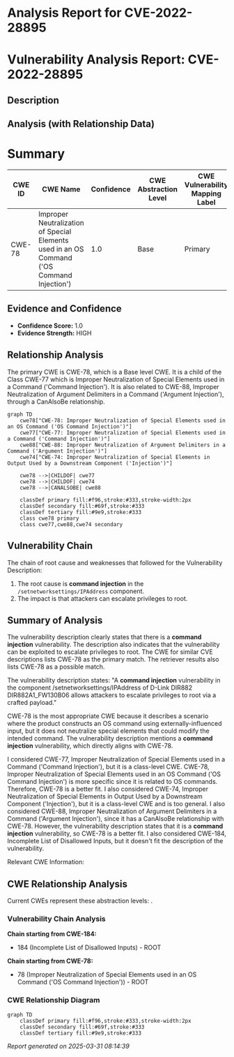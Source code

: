# Analysis Report for CVE-2022-28895

# Vulnerability Analysis Report: CVE-2022-28895

## Description



## Analysis (with Relationship Data)

# Summary
| CWE ID | CWE Name | Confidence | CWE Abstraction Level | CWE Vulnerability Mapping Label | CWE-Vulnerability Mapping Notes |
|---|---|---|---|---|---|
| CWE-78 | Improper Neutralization of Special Elements used in an OS Command ('OS Command Injection') | 1.0 | Base | Primary | Allowed |

## Evidence and Confidence

*   **Confidence Score:** 1.0
*   **Evidence Strength:** HIGH

## Relationship Analysis
The primary CWE is CWE-78, which is a Base level CWE. It is a child of the Class CWE-77 which is Improper Neutralization of Special Elements used in a Command ('Command Injection'). It is also related to CWE-88, Improper Neutralization of Argument Delimiters in a Command ('Argument Injection'), through a CanAlsoBe relationship.

```mermaid
graph TD
    cwe78["CWE-78: Improper Neutralization of Special Elements used in an OS Command ('OS Command Injection')"]
    cwe77["CWE-77: Improper Neutralization of Special Elements used in a Command ('Command Injection')"]
    cwe88["CWE-88: Improper Neutralization of Argument Delimiters in a Command ('Argument Injection')"]
    cwe74["CWE-74: Improper Neutralization of Special Elements in Output Used by a Downstream Component ('Injection')"]

    cwe78 -->|CHILDOF| cwe77
    cwe78 -->|CHILDOF| cwe74
    cwe78 -->|CANALSOBE| cwe88
    
    classDef primary fill:#f96,stroke:#333,stroke-width:2px
    classDef secondary fill:#69f,stroke:#333
    classDef tertiary fill:#9e9,stroke:#333
    class cwe78 primary
    class cwe77,cwe88,cwe74 secondary
```

## Vulnerability Chain
The chain of root cause and weaknesses that followed for the Vulnerability Description:
1.  The root cause is **command injection** in the `/setnetworksettings/IPAddress` component.
2.  The impact is that attackers can escalate privileges to root.

## Summary of Analysis
The vulnerability description clearly states that there is a **command injection** vulnerability. The description also indicates that the vulnerability can be exploited to escalate privileges to root. The CWE for similar CVE descriptions lists CWE-78 as the primary match. The retriever results also lists CWE-78 as a possible match.

The vulnerability description states: "A **command injection** vulnerability in the component /setnetworksettings/IPAddress of D-Link DIR882 DIR882A1_FW130B06 allows attackers to escalate privileges to root via a crafted payload."

CWE-78 is the most appropriate CWE because it describes a scenario where the product constructs an OS command using externally-influenced input, but it does not neutralize special elements that could modify the intended command. The vulnerability description mentions a **command injection** vulnerability, which directly aligns with CWE-78.

I considered CWE-77, Improper Neutralization of Special Elements used in a Command ('Command Injection'), but it is a class-level CWE. CWE-78, Improper Neutralization of Special Elements used in an OS Command ('OS Command Injection') is more specific since it is related to OS commands. Therefore, CWE-78 is a better fit.
I also considered CWE-74, Improper Neutralization of Special Elements in Output Used by a Downstream Component ('Injection'), but it is a class-level CWE and is too general.
I also considered CWE-88, Improper Neutralization of Argument Delimiters in a Command ('Argument Injection'), since it has a CanAlsoBe relationship with CWE-78. However, the vulnerability description states that it is a **command injection** vulnerability, so CWE-78 is a better fit.
I also considered CWE-184, Incomplete List of Disallowed Inputs, but it doesn't fit the description of the vulnerability.

Relevant CWE Information:


## CWE Relationship Analysis

Current CWEs represent these abstraction levels: .


### Vulnerability Chain Analysis

**Chain starting from CWE-184:**
- 184 (Incomplete List of Disallowed Inputs) - ROOT


**Chain starting from CWE-78:**
- 78 (Improper Neutralization of Special Elements used in an OS Command ('OS Command Injection')) - ROOT



### CWE Relationship Diagram

```mermaid
graph TD
    classDef primary fill:#f96,stroke:#333,stroke-width:2px
    classDef secondary fill:#69f,stroke:#333
    classDef tertiary fill:#9e9,stroke:#333
```



*Report generated on 2025-03-31 08:14:39*

